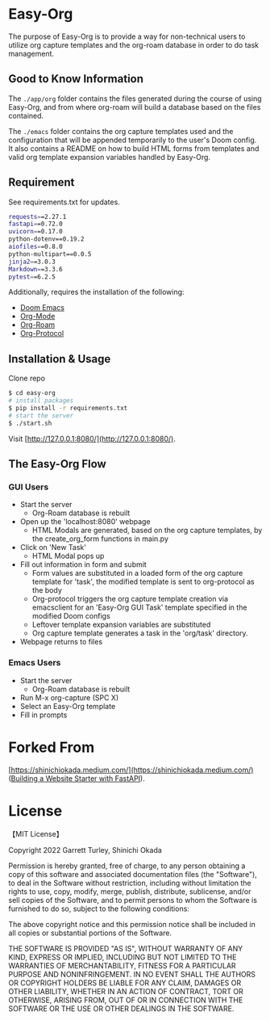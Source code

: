 # Easy-Org

The purpose of Easy-Org is to provide a way for non-technical users to utilize org capture templates and the org-roam database in order to do task management.

## Good to Know Information
The ```./app/org``` folder contains the files generated during the course of using Easy-Org, and from where org-roam will build a database based on the files contained.

The ```./emacs``` folder contains the org capture templates used and the configuration that will be appended temporarily to the user's Doom config. It also contains a README on how to build HTML forms from templates and valid org template expansion variables handled by Easy-Org.

## Requirement

See requirements.txt for updates.

```sh
requests==2.27.1
fastapi==0.72.0
uvicorn==0.17.0
python-dotenv==0.19.2
aiofiles==0.8.0
python-multipart==0.0.5
jinja2==3.0.3
Markdown==3.3.6
pytest==6.2.5
```

Additionally, requires the installation of the following:
* [Doom Emacs](https://github.com/doomemacs/doomemacs)
* [Org-Mode](https://orgmode.org/org.html#Installation)
* [Org-Roam](https://github.com/org-roam/org-roam)
* [Org-Protocol](https://orgmode.org/worg/org-contrib/org-protocol.html)

## Installation & Usage

Clone repo

```bash
$ cd easy-org
# install packages
$ pip install -r requirements.txt
# start the server
$ ./start.sh
```

Visit [http://127.0.0.1:8080/](http://127.0.0.1:8080/).

## The Easy-Org Flow

### GUI Users
* Start the server
    * Org-Roam database is rebuilt
* Open up the 'localhost:8080' webpage
	* HTML Modals are generated, based on the org capture templates, by the create_org_form functions in main.py
* Click on 'New Task'
	* HTML Modal pops up
* Fill out information in form and submit
	* Form values are substituted in a loaded form of the org capture template for 'task', the modified template is sent to org-protocol as the body
	* Org-protocol triggers the org capture template creation via emacsclient for an 'Easy-Org GUI Task' template specified in the modified Doom configs
	* Leftover template expansion variables are substituted
	* Org capture template generates a task in the 'org/task' directory.
* Webpage returns to files

### Emacs Users
* Start the server
	* Org-Roam database is rebuilt
* Run M-x org-capture (SPC X)
* Select an Easy-Org template
* Fill in prompts

# Forked From
[https://shinichiokada.medium.com/](https://shinichiokada.medium.com/) ([Building a Website Starter with FastAPI](https://levelup.gitconnected.com/building-a-website-starter-with-fastapi-92d077092864)).

# License
【MIT License】

Copyright 2022 Garrett Turley, Shinichi Okada

Permission is hereby granted, free of charge, to any person obtaining a copy of this software and associated documentation files (the "Software"), to deal in the Software without restriction, including without limitation the rights to use, copy, modify, merge, publish, distribute, sublicense, and/or sell copies of the Software, and to permit persons to whom the Software is furnished to do so, subject to the following conditions:

The above copyright notice and this permission notice shall be included in all copies or substantial portions of the Software.

THE SOFTWARE IS PROVIDED "AS IS", WITHOUT WARRANTY OF ANY KIND, EXPRESS OR IMPLIED, INCLUDING BUT NOT LIMITED TO THE WARRANTIES OF MERCHANTABILITY, FITNESS FOR A PARTICULAR PURPOSE AND NONINFRINGEMENT. IN NO EVENT SHALL THE AUTHORS OR COPYRIGHT HOLDERS BE LIABLE FOR ANY CLAIM, DAMAGES OR OTHER LIABILITY, WHETHER IN AN ACTION OF CONTRACT, TORT OR OTHERWISE, ARISING FROM, OUT OF OR IN CONNECTION WITH THE SOFTWARE OR THE USE OR OTHER DEALINGS IN THE SOFTWARE.